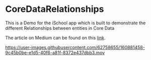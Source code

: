 # CoreDataRelationships
This is a Demo for the iSchool app which is built to demonstrate the different Relationships between entities in Core Data

The article on Medium can be found on this [link](https://medium.com/@SahilSatralkar_18053/entity-relationships-in-core-data-30af9fe8f78c).

https://user-images.githubusercontent.com/62758655/160881458-9c45b0be-e1d5-40f6-a81f-8372e437dbb3.mov

